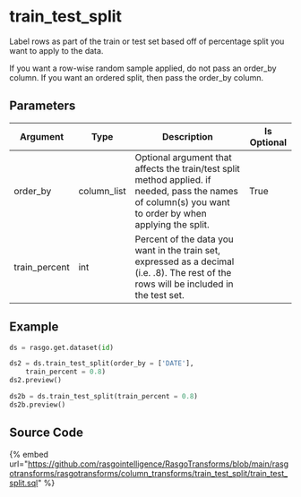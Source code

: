 

# train_test_split

Label rows as part of the train or test set based off of percentage split you want to apply to the data.

If you want a row-wise random sample applied, do not pass an order_by column. If you want an ordered split, then pass the order_by column.


## Parameters

|   Argument    |    Type     |                                                                       Description                                                                        | Is Optional |
| ------------- | ----------- | -------------------------------------------------------------------------------------------------------------------------------------------------------- | ----------- |
| order_by      | column_list | Optional argument that affects the train/test split method applied. if needed, pass the names of column(s) you want to order by when applying the split. | True        |
| train_percent | int         | Percent of the data you want in the train set, expressed as a decimal (i.e. .8). The rest of the rows will be included in the test set.                  |             |


## Example









```python
ds = rasgo.get.dataset(id)

ds2 = ds.train_test_split(order_by = ['DATE'],
    train_percent = 0.8)
ds2.preview()

ds2b = ds.train_test_split(train_percent = 0.8)
ds2b.preview()
```



## Source Code

{% embed url="https://github.com/rasgointelligence/RasgoTransforms/blob/main/rasgotransforms/rasgotransforms/column_transforms/train_test_split/train_test_split.sql" %}

